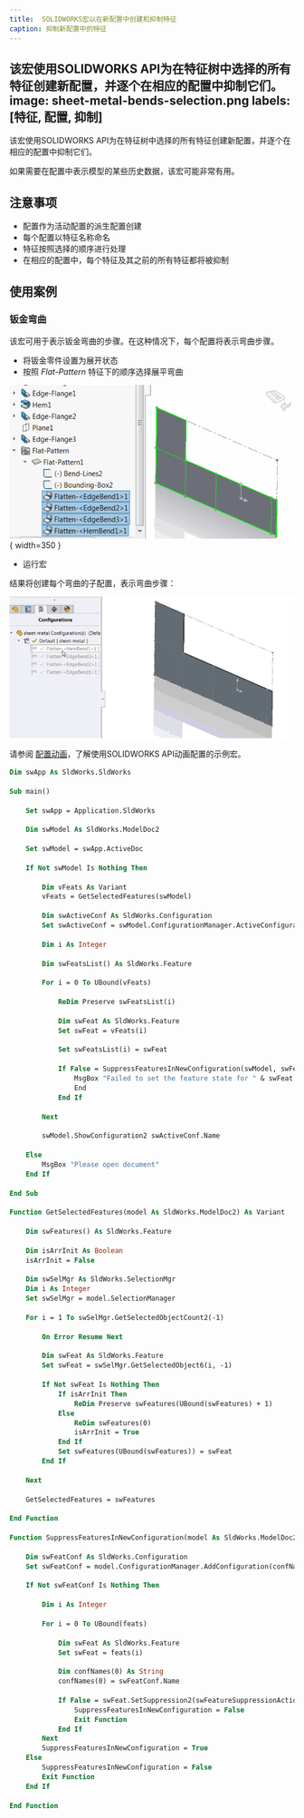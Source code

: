 ```yaml
---
title:  SOLIDWORKS宏以在新配置中创建和抑制特征
caption: 抑制新配置中的特征
---
```

 该宏使用SOLIDWORKS API为在特征树中选择的所有特征创建新配置，并逐个在相应的配置中抑制它们。
image: sheet-metal-bends-selection.png
labels: [特征, 配置, 抑制]
---

该宏使用SOLIDWORKS API为在特征树中选择的所有特征创建新配置，并逐个在相应的配置中抑制它们。

如果需要在配置中表示模型的某些历史数据，该宏可能非常有用。

## 注意事项

* 配置作为活动配置的派生配置创建
* 每个配置以特征名称命名
* 特征按照选择的顺序进行处理
* 在相应的配置中，每个特征及其之前的所有特征都将被抑制

## 使用案例

### 钣金弯曲

该宏可用于表示钣金弯曲的步骤。在这种情况下，每个配置将表示弯曲步骤。

* 将钣金零件设置为展开状态
* 按照 *Flat-Pattern* 特征下的顺序选择展平弯曲

![钣金展平弯曲](sheet-metal-bends-selection.png){ width=350 }

* 运行宏

结果将创建每个弯曲的子配置，表示弯曲步骤：

![配置中的钣金弯曲步骤](sheet-metal-bending.gif)

请参阅 [配置动画](/docs/codestack/solidworks-api/motion-study/animate-configurations/)，了解使用SOLIDWORKS API动画配置的示例宏。

~~~ vb
Dim swApp As SldWorks.SldWorks

Sub main()

    Set swApp = Application.SldWorks
    
    Dim swModel As SldWorks.ModelDoc2
    
    Set swModel = swApp.ActiveDoc
    
    If Not swModel Is Nothing Then
        
        Dim vFeats As Variant
        vFeats = GetSelectedFeatures(swModel)
        
        Dim swActiveConf As SldWorks.Configuration
        Set swActiveConf = swModel.ConfigurationManager.ActiveConfiguration
        
        Dim i As Integer
        
        Dim swFeatsList() As SldWorks.Feature
        
        For i = 0 To UBound(vFeats)
            
            ReDim Preserve swFeatsList(i)
            
            Dim swFeat As SldWorks.Feature
            Set swFeat = vFeats(i)
            
            Set swFeatsList(i) = swFeat
            
            If False = SuppressFeaturesInNewConfiguration(swModel, swFeatsList, swFeat.Name, swActiveConf.Name) Then
                MsgBox "Failed to set the feature state for " & swFeat.Name
                End
            End If
            
        Next
        
        swModel.ShowConfiguration2 swActiveConf.Name

    Else
        MsgBox "Please open document"
    End If
    
End Sub

Function GetSelectedFeatures(model As SldWorks.ModelDoc2) As Variant
    
    Dim swFeatures() As SldWorks.Feature
    
    Dim isArrInit As Boolean
    isArrInit = False
    
    Dim swSelMgr As SldWorks.SelectionMgr
    Dim i As Integer
    Set swSelMgr = model.SelectionManager
            
    For i = 1 To swSelMgr.GetSelectedObjectCount2(-1)
            
        On Error Resume Next
        
        Dim swFeat As SldWorks.Feature
        Set swFeat = swSelMgr.GetSelectedObject6(i, -1)
            
        If Not swFeat Is Nothing Then
            If isArrInit Then
                ReDim Preserve swFeatures(UBound(swFeatures) + 1)
            Else
                ReDim swFeatures(0)
                isArrInit = True
            End If
            Set swFeatures(UBound(swFeatures)) = swFeat
        End If
        
    Next
    
    GetSelectedFeatures = swFeatures
    
End Function

Function SuppressFeaturesInNewConfiguration(model As SldWorks.ModelDoc2, feats As Variant, confName As String, parentConfName As String) As Boolean
    
    Dim swFeatConf As SldWorks.Configuration
    Set swFeatConf = model.ConfigurationManager.AddConfiguration(confName, "", "", swConfigurationOptions2_e.swConfigOption_LinkToParent + swConfigurationOptions2_e.swConfigOption_DontActivate + swConfigurationOptions2_e.swConfigOption_InheritProperties, parentConfName, "")
    
    If Not swFeatConf Is Nothing Then
        
        Dim i As Integer
        
        For i = 0 To UBound(feats)
            
            Dim swFeat As SldWorks.Feature
            Set swFeat = feats(i)
            
            Dim confNames(0) As String
            confNames(0) = swFeatConf.Name
            
            If False = swFeat.SetSuppression2(swFeatureSuppressionAction_e.swSuppressFeature, swInConfigurationOpts_e.swSpecifyConfiguration, confNames) Then
                SuppressFeaturesInNewConfiguration = False
                Exit Function
            End If
        Next
        SuppressFeaturesInNewConfiguration = True
    Else
        SuppressFeaturesInNewConfiguration = False
        Exit Function
    End If
    
End Function
~~~